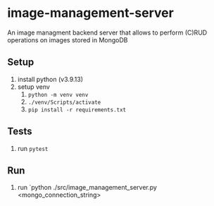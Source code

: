 # image-management-server
An image managment backend server that allows to perform (C)RUD operations on images stored in MongoDB

## Setup
1. install python (v3.9.13)
2. setup venv
   1. `python -m venv venv`
   2. `./venv/Scripts/activate`
   3. `pip install -r requirements.txt`

## Tests
1. run `pytest`

## Run
1. run `python ./src/image_management_server.py <mongo_connection_string> <database> <collection>